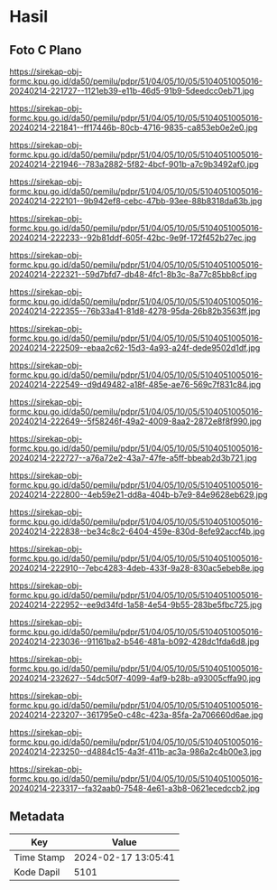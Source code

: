 # Hasil

## Foto C Plano

https://sirekap-obj-formc.kpu.go.id/da50/pemilu/pdpr/51/04/05/10/05/5104051005016-20240214-221727--1121eb39-e11b-46d5-91b9-5deedcc0eb71.jpg

https://sirekap-obj-formc.kpu.go.id/da50/pemilu/pdpr/51/04/05/10/05/5104051005016-20240214-221841--ff17446b-80cb-4716-9835-ca853eb0e2e0.jpg

https://sirekap-obj-formc.kpu.go.id/da50/pemilu/pdpr/51/04/05/10/05/5104051005016-20240214-221946--783a2882-5f82-4bcf-901b-a7c9b3492af0.jpg

https://sirekap-obj-formc.kpu.go.id/da50/pemilu/pdpr/51/04/05/10/05/5104051005016-20240214-222101--9b942ef8-cebc-47bb-93ee-88b8318da63b.jpg

https://sirekap-obj-formc.kpu.go.id/da50/pemilu/pdpr/51/04/05/10/05/5104051005016-20240214-222233--92b81ddf-605f-42bc-9e9f-172f452b27ec.jpg

https://sirekap-obj-formc.kpu.go.id/da50/pemilu/pdpr/51/04/05/10/05/5104051005016-20240214-222321--59d7bfd7-db48-4fc1-8b3c-8a77c85bb8cf.jpg

https://sirekap-obj-formc.kpu.go.id/da50/pemilu/pdpr/51/04/05/10/05/5104051005016-20240214-222355--76b33a41-81d8-4278-95da-26b82b3563ff.jpg

https://sirekap-obj-formc.kpu.go.id/da50/pemilu/pdpr/51/04/05/10/05/5104051005016-20240214-222509--ebaa2c62-15d3-4a93-a24f-dede9502d1df.jpg

https://sirekap-obj-formc.kpu.go.id/da50/pemilu/pdpr/51/04/05/10/05/5104051005016-20240214-222549--d9d49482-a18f-485e-ae76-569c7f831c84.jpg

https://sirekap-obj-formc.kpu.go.id/da50/pemilu/pdpr/51/04/05/10/05/5104051005016-20240214-222649--5f58246f-49a2-4009-8aa2-2872e8f8f990.jpg

https://sirekap-obj-formc.kpu.go.id/da50/pemilu/pdpr/51/04/05/10/05/5104051005016-20240214-222727--a76a72e2-43a7-47fe-a5ff-bbeab2d3b721.jpg

https://sirekap-obj-formc.kpu.go.id/da50/pemilu/pdpr/51/04/05/10/05/5104051005016-20240214-222800--4eb59e21-dd8a-404b-b7e9-84e9628eb629.jpg

https://sirekap-obj-formc.kpu.go.id/da50/pemilu/pdpr/51/04/05/10/05/5104051005016-20240214-222838--be34c8c2-6404-459e-830d-8efe92accf4b.jpg

https://sirekap-obj-formc.kpu.go.id/da50/pemilu/pdpr/51/04/05/10/05/5104051005016-20240214-222910--7ebc4283-4deb-433f-9a28-830ac5ebeb8e.jpg

https://sirekap-obj-formc.kpu.go.id/da50/pemilu/pdpr/51/04/05/10/05/5104051005016-20240214-222952--ee9d34fd-1a58-4e54-9b55-283be5fbc725.jpg

https://sirekap-obj-formc.kpu.go.id/da50/pemilu/pdpr/51/04/05/10/05/5104051005016-20240214-223036--91161ba2-b546-481a-b092-428dc1fda6d8.jpg

https://sirekap-obj-formc.kpu.go.id/da50/pemilu/pdpr/51/04/05/10/05/5104051005016-20240214-232627--54dc50f7-4099-4af9-b28b-a93005cffa90.jpg

https://sirekap-obj-formc.kpu.go.id/da50/pemilu/pdpr/51/04/05/10/05/5104051005016-20240214-223207--361795e0-c48c-423a-85fa-2a706660d6ae.jpg

https://sirekap-obj-formc.kpu.go.id/da50/pemilu/pdpr/51/04/05/10/05/5104051005016-20240214-223250--d4884c15-4a3f-411b-ac3a-986a2c4b00e3.jpg

https://sirekap-obj-formc.kpu.go.id/da50/pemilu/pdpr/51/04/05/10/05/5104051005016-20240214-223317--fa32aab0-7548-4e61-a3b8-0621ecedccb2.jpg


## Metadata

| Key        | Value               |
| ---------- | ------------------- |
| Time Stamp | 2024-02-17 13:05:41 |
| Kode Dapil | 5101                |



